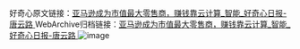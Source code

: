 好奇心原文链接：[亚马逊成为市值最大零售商，赚钱靠云计算_智能_好奇心日报-唐云路 ](https://www.qdaily.com/articles/12568.html)
WebArchive归档链接：[亚马逊成为市值最大零售商，赚钱靠云计算_智能_好奇心日报-唐云路 ](http://web.archive.org/web/20190623172825/https://www.qdaily.com/articles/12568.html)
![image](http://ww3.sinaimg.cn/large/007d5XDply1g3wjvy24i9j30u03hj4qp)